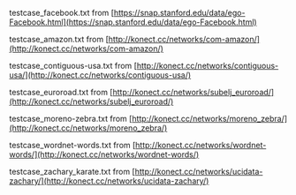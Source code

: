 testcase_facebook.txt from [https://snap.stanford.edu/data/ego-Facebook.html](https://snap.stanford.edu/data/ego-Facebook.html)

testcase_amazon.txt from [http://konect.cc/networks/com-amazon/](http://konect.cc/networks/com-amazon/)

testcase_contiguous-usa.txt from [http://konect.cc/networks/contiguous-usa/](http://konect.cc/networks/contiguous-usa/)

testcase_euroroad.txt from [http://konect.cc/networks/subelj_euroroad/](http://konect.cc/networks/subelj_euroroad/)

testcase_moreno-zebra.txt from [http://konect.cc/networks/moreno_zebra/](http://konect.cc/networks/moreno_zebra/)

testcase_wordnet-words.txt from [http://konect.cc/networks/wordnet-words/](http://konect.cc/networks/wordnet-words/)

testcase_zachary_karate.txt from [http://konect.cc/networks/ucidata-zachary/](http://konect.cc/networks/ucidata-zachary/)
